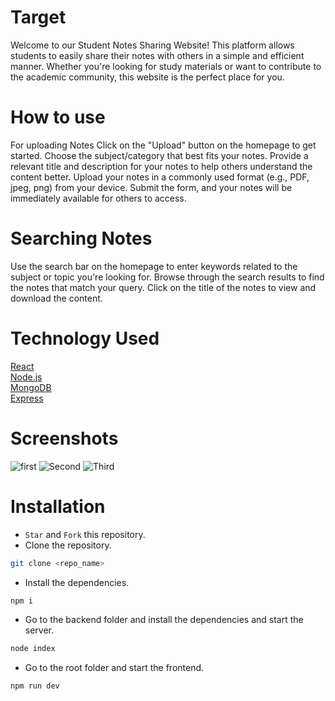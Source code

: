 # Target 
Welcome to our Student Notes Sharing Website! This platform allows students to easily share their notes with others in a simple and efficient manner. Whether you're looking for study materials or want to contribute to the academic community, this website is the perfect place for you.



# How to use
For uploading Notes
Click on the "Upload" button on the homepage to get started.
Choose the subject/category that best fits your notes.
Provide a relevant title and description for your notes to help others understand the content better.
Upload your notes in a commonly used format (e.g., PDF, jpeg, png) from your device.
Submit the form, and your notes will be immediately available for others to access.

# Searching Notes
Use the search bar on the homepage to enter keywords related to the subject or topic you're looking for.
Browse through the search results to find the notes that match your query.
Click on the title of the notes to view and download the content.

# Technology Used
[React](https://react.dev/)<br>
[Node.js](https://nodejs.org/en)<br>
[MongoDB](https://www.mongodb.com/)<br>
[Express](https://expressjs.com/)<br>

# Screenshots

![first](https://github.com/king-407/Target/assets/95581750/c8eb5d71-cbee-4ca3-a68f-c288dad451ec)
![Second](https://github.com/king-407/Target/assets/95581750/c6e7606a-9eb8-4e5b-baa4-bb12eeb495ca)
![Third](https://github.com/king-407/Target/assets/95581750/81e3c1c2-2fdc-4119-9bea-5c64041bdb1d)

# Installation
- `Star` and `Fork` this repository.
- Clone the repository.

```bash
git clone <repo_name>
```
- Install the dependencies.

```bash
npm i
```
- Go to the backend folder and install the dependencies and start the server.

```bash
node index
```
- Go to the root folder and start the frontend.

```bash
npm run dev
```
  
